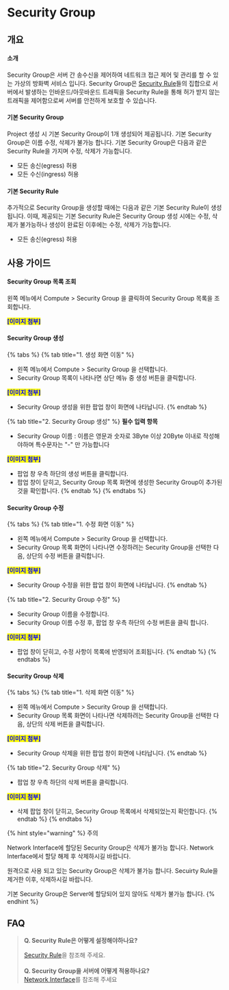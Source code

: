 # Security Group

## 개요

#### 소개

Security Group은 서버 간 송수신을 제어하여 네트워크 접근 제어 및 관리를 할 수 있는  가상의 방화벽 서비스 입니다. Security Group은 [Security Rule](security-rule.md)들의 집합으로 서버에서 발생하는 인바운드/아웃바운드 트래픽을 Security Rule을 통해 허가 받지 않는 트래픽을 제어함으로써 서버를 안전하게 보호할 수 있습니다.&#x20;

#### 기본 Security Group

Project 생성 시 기본 Security Group이 1개 생성되어 제공됩니다. 기본 Security Group은  이름 수정, 삭제가 불가능 합니다. 기본 Security Group은 다음과 같은 Security Rule을 가지며 수정, 삭제가 가능합니다.

* 모든 송신(egress) 허용
* 모든 수신(ingress) 허용

#### 기본 Security Rule

추가적으로 Security Group을 생성할 때에는 다음과 같은 기본 Security Rule이 생성됩니다. 이때, 제공되는 기본 Security Rule은 Security Group 생성 시에는 수정, 삭제가 불가능하나 생성이 완료된 이후에는 수정, 삭제가 가능합니다.

* 모든 송신(egress) 허용



## 사용 가이드

#### Security Group 목록 조회

왼쪽 메뉴에서 Compute > Security Group 을 클릭하여 Security Group 목록을 조회합니다.

<mark style="color:blue;">**\[이미지 첨부]**</mark>



#### Security Group 생성

{% tabs %}
{% tab title="1. 생성 화면 이동" %}
* 왼쪽 메뉴에서 Compute > Security Group 을 선택합니다.
* Security Group 목록이 나타나면 상단 메뉴 중 생성 버튼을 클릭합니다.

<mark style="color:blue;">**\[이미지 첨부]**</mark>

* Security Group 생성을 위한 팝업 창이 화면에 나타납니다.
{% endtab %}

{% tab title="2. Security Group 생성" %}
**필수 입력 항목**

* Security Group 이름 : 이름은 영문과 숫자로 3Byte 이상 20Byte 이내로 작성해야하며 특수문자는 "-" 만 가능합니다

<mark style="color:blue;">**\[이미지 첨부]**</mark>

* 팝업 창 우측 하단의 생성 버튼을 클릭합니다.
* 팝업 창이 닫히고, Security Group 목록 화면에 생성한 Security Group이 추가된 것을 확인합니다.
{% endtab %}
{% endtabs %}



#### Security Group 수정

{% tabs %}
{% tab title="1. 수정 화면 이동" %}
* 왼쪽 메뉴에서 Compute > Security Group 을 선택합니다.
* Security Group 목록 화면이 나타나면 수정하려는 Security Group을 선택한 다음, 상단의 수정 버튼을 클릭합니다.

<mark style="color:blue;">**\[이미지 첨부]**</mark>

* Security Group 수정을 위한 팝업 창이 화면에 나타납니다.
{% endtab %}

{% tab title="2. Security Group 수정" %}
* Security Group 이름을 수정합니다.
* Security Group 이름 수정 후, 팝업 창 우측 하단의 수정 버튼을 클릭 합니다.

<mark style="color:blue;">**\[이미지 첨부]**</mark>

* 팝업 창이 닫히고, 수정 사항이 목록에 반영되어 조회됩니다.
{% endtab %}
{% endtabs %}



#### Security Group 삭제

{% tabs %}
{% tab title="1. 삭제 화면 이동" %}
* 왼쪽 메뉴에서 Compute > Security Group 을 선택합니다.
* Security Group 목록 화면이 나타나면 삭제하려는 Security Group을 선택한 다음, 상단의 삭제 버튼을 클릭합니다.

<mark style="color:blue;">**\[이미지 첨부]**</mark>

* Security Group 삭제을 위한 팝업 창이 화면에 나타납니다.
{% endtab %}

{% tab title="2. Security Group 삭제" %}
* 팝업 창 우측 하단의 삭제 버튼을 클릭합니다.

<mark style="color:blue;">**\[이미지 첨부]**</mark>

* 삭제 팝업 창이 닫히고, Security Group 목록에서 삭제되었는지 확인합니다.
{% endtab %}
{% endtabs %}

{% hint style="warning" %}
주의

Network Interface에 할당된 Security Group은 삭제가 불가능 합니다. Network Interface에서 할당 해제 후 삭제하시길 바랍니다.

원격으로 사용 되고 있는 Security Group은 삭제가 불가능 합니다. Secuirty Rule을 제거한 이후, 삭제하시길 바랍니다.

기본 Security Group은 Server에 할당되어 있지 않아도 삭제가 불가능 합니다.
{% endhint %}



## FAQ

> **Q. Security Rule은 어떻게 설정해야하나요?**
>
> [Security Rule](security-rule.md)을 참조해 주세요.\
> \
> **Q. Security Group을 서버에 어떻게 적용하나요?**\
> [Network Interface](network-interface.md)를 참조해 주세요
